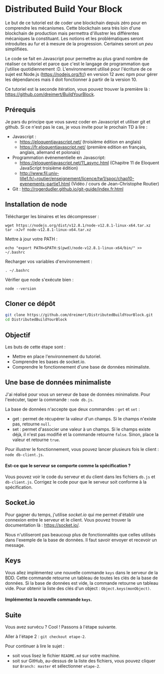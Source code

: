 # Distributed Build Your Block

Le but de ce tutoriel est de coder une blockchain depuis zéro pour en comprendre les mécanismes. Cette blockchain sera très loin d'une blockchain de production mais permettra d'illustrer les différentes mécaniques la constituant. Les notions et les problématiques seront introduites au fur et à mesure de la progression. Certaines seront *un peu* simplifiées.

Le code se fait en Javascript pour permettre au plus grand nombre de réaliser ce tutoriel et parce que c'est le langage de programmation que j'utilise quotidiennement :D. L'environnement utilisé pour l'écriture de ce sujet est Node.js (https://nodejs.org/fr/) en version 12 avec npm pour gérer les dépendances mais il doit fonctionner à partir de la version 10.

Ce tutoriel est la seconde itération, vous pouvez trouver la première là : https://github.com/dreimert/BuildYourBlock.

## Prérequis

Je pars du principe que vous savez coder en Javascript et utiliser git et github. Si ce n'est pas le cas, je vous invite pour le prochain TD à lire :

* Javascript :
  * https://eloquentjavascript.net/ (troisième édition en anglais)
  * https://fr.eloquentjavascript.net/ (première edition en français, anglais, allemand et polonais)
* Programmation événementielle en Javascript:
  * https://eloquentjavascript.net/11_async.html (Chapitre 11 de Eloquent JavaScript troisième édition)
  * http://www.fil.univ-lille1.fr/~routier/enseignement/licence/tw1/spoc/chap10-evenements-partie1.html (Vidéo / cours de Jean-Christophe Routier)
* Git : http://rogerdudler.github.io/git-guide/index.fr.html

## Installation de node

Télécharger les binaires et les décompresser :

    wget https://nodejs.org/dist/v12.8.1/node-v12.8.1-linux-x64.tar.xz
    tar -xJvf node-v12.8.1-linux-x64.tar.xz

Mettre à jour votre PATH :

    echo "export PATH=$PATH:$(pwd)/node-v12.8.1-linux-x64/bin/" >> ~/.bashrc

Recharger vos variables d'environnement :

    . ~/.bashrc

Vérifier que node s'exécute bien :

    node --version

## Cloner ce dépôt

```Bash
git clone https://github.com/dreimert/DistributedBuildYourBlock.git
cd DistributedBuildYourBlock
```

## Objectif

Les buts de cette étape sont :

* Mettre en place l'environnement du tutoriel.
* Comprendre les bases de socket.io.
* Comprendre le fonctionnement d'une base de données minimaliste.

## Une base de données minimaliste

J'ai réalisé pour vous un serveur de base de données minimaliste. Pour l'exécuter, taper la commande : `node db.js`.

La base de données n'accepte que deux commandes : `get` et `set` :

* get : permet de récupérer la valeur d'un champs. Si le champs n'existe pas, retourne `null`.
* set : permet d'associer une valeur à un champs. Si le champs existe déjà, il n'est pas modifié et la commande retourne `false`. Sinon, place la valeur et retourne `true`.

Pour illustrer le fonctionnement, vous pouvez lancer plusieurs fois le client : `node db-client.js`.

#### Est-ce que le serveur se comporte comme la spécification ?

Vous pouvez voir le code du serveur et du client dans les fichiers `db.js` et `db-client.js`. Corrigez le code pour que le serveur soit conforme à la spécification.

## Socket.io

Pour gagner du temps, j'utilise *socket.io* qui me permet d'établir une connexion entre le serveur et le client. Vous pouvez trouver la documentation là : https://socket.io/.

Nous n'utiliseront pas beaucoup plus de fonctionnalités que celles utilisés dans l'exemple de la base de données. Il faut savoir envoyer et recevoir un message.

## Keys

Vous allez implémentez une nouvelle commande `keys` dans le serveur de la BDD. Cette commande retourne un tableau de toutes les clés de la base de données. Si la base de données est vide, la commande retourne un tableau vide. Pour obtenir la liste des clés d'un object : `Object.keys(monObject)`.

#### Implémentez la nouvelle commande `keys`.

## Suite

Vous avez survécu ? Cool ! Passons à l'étape suivante.

Aller à l'étape 2 : `git checkout etape-2`.

Pour continuer à lire le sujet :

* soit vous lisez le fichier `README.md` sur votre machine.
* soit sur GitHub, au-dessus de la liste des fichiers, vous pouvez cliquer sur `Branch: master` et sélectionner `etape-2`.
